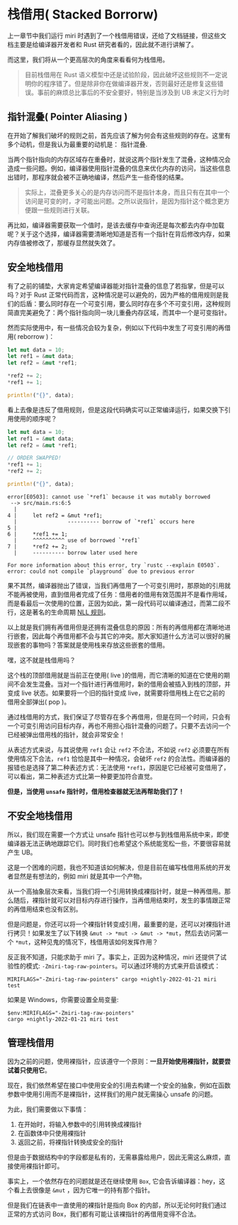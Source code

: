 # 栈借用( Stacked Borrorw)
上一章节中我们运行 miri 时遇到了一个栈借用错误，还给了文档链接，但这些文档主要是给编译器开发者和 Rust 研究者看的，因此就不进行讲解了。

而这里，我们将从一个更高层次的角度来看看何为栈借用。

> 目前栈借用在 Rust 语义模型中还是试验阶段，因此破坏这些规则不一定说明你的程序错了。但是除非你在做编译器开发，否则最好还是修复这些错误。事前的麻烦总比事后的不安全要好，特别是当涉及到 UB 未定义行为时

## 指针混叠( Pointer Aliasing )
在开始了解我们破坏的规则之前，首先应该了解为何会有这些规则的存在。这里有多个动机，但是我认为最重要的动机是： 指针混叠.

当两个指针指向的内存区域存在重叠时，就说这两个指针发生了混叠，这种情况会造成一些问题。例如，编译器使用指针混叠的信息来优化内存的访问，当这些信息出错时，那程序就会被不正确地编译，然后产生一些奇怪的结果。

> 实际上，混叠更多关心的是内存访问而不是指针本身，而且只有在其中一个访问是可变的时，才可能出问题。之所以说指针，是因为指针这个概念更方便跟一些规则进行关联。

再比如，编译器需要获取一个值时，是该去缓存中查询还是每次都去内存中加载呢？关于这个选择，编译器需要清晰地知道是否有一个指针在背后修改内存，如果内存值被修改了，那缓存显然就失效了。

## 安全地栈借用
有了之前的铺垫，大家肯定希望编译器能对指针混叠的信息了若指掌，但是可以吗？对于 Rust 正常代码而言，这种情况是可以避免的，因为严格的借用规则是我们的后盾：要么同时存在一个可变引用，要么同时存在多个不可变引用，这种规则简直完美避免了：两个指针指向同一块儿重叠内存区域，而其中一个是可变指针。

然而实际使用中，有一些情况会较为复杂，例如以下代码中发生了可变引用的再借用( reborrow )：
```rust
let mut data = 10;
let ref1 = &mut data;
let ref2 = &mut *ref1;

*ref2 += 2;
*ref1 += 1;

println!("{}", data);
```

看上去像是违反了借用规则，但是这段代码确实可以正常编译运行，如果交换下引用使用的顺序呢？
```rust
let mut data = 10;
let ref1 = &mut data;
let ref2 = &mut *ref1;

// ORDER SWAPPED!
*ref1 += 1;
*ref2 += 2;

println!("{}", data);
```

```shell
error[E0503]: cannot use `*ref1` because it was mutably borrowed
 --> src/main.rs:6:5
  |
4 |     let ref2 = &mut *ref1;
  |                ---------- borrow of `*ref1` occurs here
5 |     
6 |     *ref1 += 1;
  |     ^^^^^^^^^^ use of borrowed `*ref1`
7 |     *ref2 += 2;
  |     ---------- borrow later used here

For more information about this error, try `rustc --explain E0503`.
error: could not compile `playground` due to previous error
```

果不其然，编译器抛出了错误，当我们再借用了一个可变引用时，那原始的引用就不能再被使用，直到借用者完成了任务：借用者的借用有效范围并不是看作用域，而是看最后一次使用的位置，正因为如此，第一段代码可以编译通过，而第二段不行，这是著名的生命周期 [NLL 规则](https://course.rs/advance/lifetime/advance.html#nll-non-lexical-lifetime)。

以上就是我们拥有再借用但是还拥有混叠信息的原因：所有的再借用都在清晰地进行嵌套，因此每个再借用都不会与其它的冲突。那大家知道什么方法可以很好的展现嵌套的事物吗？答案就是使用栈来存放这些嵌套的借用。

嘿，这不就是栈借用吗？

这个栈的顶部借用就是当前正在使用( live )的借用，而它清晰的知道在它使用的期间不会发生混叠。当对一个指针进行再借用时，新的借用会被插入到栈的顶部，并变成 live 状态。如果要将一个旧的指针变成 live，就需要将借用栈上在它之前的借用全部弹出( pop )。

通过栈借用的方式，我们保证了尽管存在多个再借用，但是在同一个时间，只会有一个可变引用访问目标内存，再也不用担心指针混叠的问题了。只要不去访问一个已经被弹出借用栈的指针，就会非常安全！

从表述方式来说，与其说使用 `ref1` 会让 `ref2` 不合法，不如说 `ref2` 必须要在所有使用情况下合法，`ref1` 恰恰是其中一种情况，会破坏 `ref2` 的合法性。而编译器的报错也是选择了第二种表述方式：无法使用 `*ref1`，原因是它已经被可变借用了，可以看出，第二种表述方式比第一种要更加符合直觉。

**但是，当使用 `unsafe` 指针时，借用检查器就无法再帮助我们了！**

## 不安全地栈借用
所以，我们现在需要一个方式让 unsafe 指针也可以参与到栈借用系统中来，即使编译器无法正确地跟踪它们。同时我们也希望这个系统能宽松一些，不要很容易就产生 UB。

这是一个困难的问题，我也不知道该如何解决，但是目前在编写栈借用系统的开发者显然是有想法的，例如 miri 就是其中一个产物。

从一个高抽象层次来看，当我们将一个引用转换成裸指针时，就是一种再借用。那么随后，裸指针就可以对目标内存进行操作，当再借用结束时，发生的事情跟正常的再借用结束也没有区别。

但是问题是，你还可以将一个裸指针转变成引用，最重要的是，还可以对裸指针进行拷贝！如果发生了以下转换 `&mut -> *mut -> &mut -> *mut`，然后去访问第一个 `*mut`，这种见鬼的情况下，栈借用该如何发挥作用？

反正我不知道，只能求助于 miri 了。事实上，正因为这种情况，miri 还提供了试验性的模式: `-Zmiri-tag-raw-pointers`。可以通过环境的方式来开启该模式：
```shell
MIRIFLAGS="-Zmiri-tag-raw-pointers" cargo +nightly-2022-01-21 miri test
```

如果是 Windows，你需要设置全局变量:
```shell
$env:MIRIFLAGS="-Zmiri-tag-raw-pointers"
cargo +nightly-2022-01-21 miri test
```

## 管理栈借用
因为之前的问题，使用裸指针，应该遵守一个原则：**一旦开始使用裸指针，就要尝试着只使用它**。

现在，我们依然希望在接口中使用安全的引用去构建一个安全的抽象，例如在函数参数中使用引用而不是裸指针，这样我们的用户就无需操心 unsafe 的问题。

为此，我们需要做以下事情：

1. 在开始时，将输入参数中的引用转换成裸指针
2. 在函数体中只使用裸指针
3. 返回之前，将裸指针转换成安全的指针

但是由于数据结构中的字段都是私有的，无需暴露给用户，因此无需这么麻烦，直接使用裸指针即可。

事实上，一个依然存在的问题就是还在继续使用 `Box`, 它会告诉编译器：hey，这个看上去很像是 `&mut` ，因为它唯一的持有那个指针。

但是我们在链表中一直使用的裸指针是指向 Box 的内部，所以无论何时我们通过正常的方式访问 Box，我们都有可能让该裸指针的再借用变得不合法。

